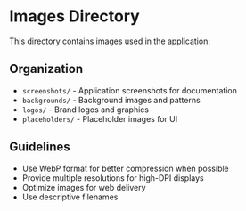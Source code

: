 # Images Directory

This directory contains images used in the application:

## Organization

- `screenshots/` - Application screenshots for documentation
- `backgrounds/` - Background images and patterns
- `logos/` - Brand logos and graphics
- `placeholders/` - Placeholder images for UI

## Guidelines

- Use WebP format for better compression when possible
- Provide multiple resolutions for high-DPI displays
- Optimize images for web delivery
- Use descriptive filenames
